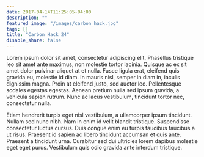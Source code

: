 ```yaml
---
date: 2017-04-14T11:25:05-04:00
description: ""
featured_image: "/images/carbon_hack.jpg"
tags: []
title: "Carbon Hack 24"
disable_share: false
---
```



Lorem ipsum dolor sit amet, consectetur adipiscing elit. Phasellus tristique leo sit amet ante maximus, non molestie tortor lacinia. Quisque ac ex sit amet dolor pulvinar aliquet at et nulla. Fusce ligula erat, eleifend quis gravida eu, molestie id diam. In mauris nisl, semper in diam in, iaculis dignissim magna. Proin at eleifend justo, sed auctor leo. Pellentesque sodales egestas egestas. Aenean pretium nulla sed ipsum gravida, a vehicula sapien rutrum. Nunc ac lacus vestibulum, tincidunt tortor nec, consectetur nulla.

Etiam hendrerit turpis eget nisl vestibulum, a ullamcorper ipsum tincidunt. Nullam sed nunc nibh. Nam in enim id velit blandit tristique. Suspendisse consectetur luctus cursus. Duis congue enim eu turpis faucibus faucibus a ut risus. Praesent id sapien ac libero tincidunt accumsan et quis ante. Praesent a tincidunt urna. Curabitur sed dui ultricies lorem dapibus molestie eget eget purus. Vestibulum quis odio gravida ante interdum tristique. 